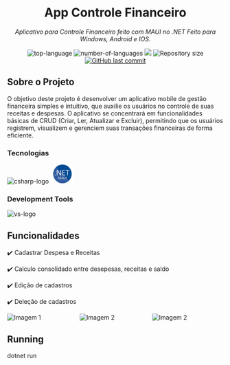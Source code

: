 <h1 align="center">App Controle Financeiro</h1>
<p align="center"><i>Aplicativo para Controle Financeiro feito com MAUI no .NET Feito para Windows, Android e IOS.</i></p>

<p align="center" display="inline-block">
  <img src="https://img.shields.io/github/languages/top/Editora-Artigos/article-model" alt="top-language"/>
  <img src="https://img.shields.io/github/languages/count/Editora-Artigos/article-model.svg" alt="number-of-languages"/>
  <a href="https://www.codacy.com/gh/Editora-Artigos/article-model/dashboard?utm_source=github.com&amp;utm_medium=referral&amp;utm_content=Editora-Artigos/article-model&amp;utm_campaign=Badge_Grade"><img src="https://app.codacy.com/project/badge/Grade/a148a172d5b6471098a0f0166b08e542"/></a>
  <img alt="Repository size" src="https://img.shields.io/github/repo-size/Editora-Artigos/article-model.svg">
  <a href="https://github.com/Editora-Artigos/article-model/commits/master">
    <img alt="GitHub last commit" src="https://img.shields.io/github/last-commit/Editora-Artigos/article-model.svg">
  </a>

## Sobre o Projeto

O objetivo deste projeto é desenvolver um aplicativo mobile de gestão financeira simples e intuitivo, que auxilie os usuários no controle de suas receitas e despesas. O aplicativo se concentrará em funcionalidades básicas de CRUD (Criar, Ler, Atualizar e Excluir), permitindo que os usuários registrem, visualizem e gerenciem suas transações financeiras de forma eficiente.

### Tecnologias
<p display="inline-block">
  <img width="48" src="https://www.freeiconspng.com/uploads/c-logo-icon-18.png" alt="csharp-logo"/>
  <img width="55" src="https://github.com/igormorantos/Controle-Financeiro/blob/main/Resources/Images/net-maui-logo2.png" alt="blazor-logo"/>
</p>

### Development Tools

<p display="inline-block">
  <img width="48" src="https://static.wikia.nocookie.net/logopedia/images/e/ec/Microsoft_Visual_Studio_2022.svg" alt="vs-logo"/>
</p>

## Funcionalidades

:heavy_check_mark: Cadastrar Despesa e Receitas 

:heavy_check_mark: Calculo consolidado entre desepesas, receitas e saldo

:heavy_check_mark: Edição de cadastros

:heavy_check_mark: Deleção de cadastros


<div style="display: flex; justify-content: space-between;">
  <img src="https://github.com/igormorantos/Controle-Financeiro/assets/94862012/e313ef34-df46-4953-9742-8634f88a8029" alt="Imagem 1" style="width: 33%;">
  <img src="https://github.com/igormorantos/Controle-Financeiro/assets/94862012/7f53482d-60c1-4789-9d7f-b7df4d1506b0" alt="Imagem 2" style="width: 33%;">
  <img src="https://github.com/igormorantos/Controle-Financeiro/assets/94862012/c65500f3-6a57-490e-ad1d-9079970901bd" alt="Imagem 2" style="width: 33%;">
</div>


## Running
dotnet run
             
